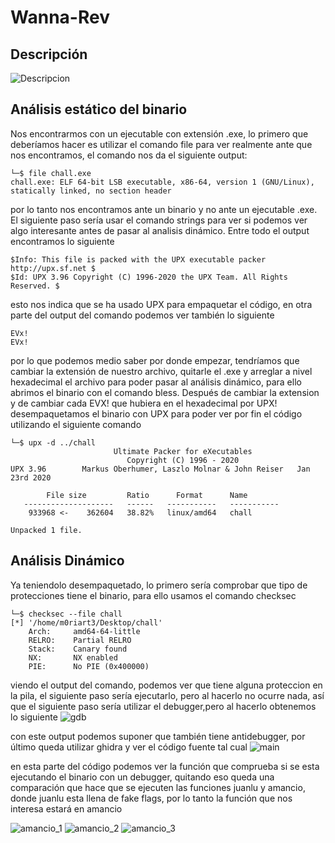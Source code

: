 # Wanna-Rev
## Descripción
![Descripcion](https://github.com/m0riart3/Wanna-Rev/blob/main/Descripcion.PNG)


## Análisis estático del binario

Nos encontrarmos con un ejecutable con extensión .exe, lo primero que deberíamos hacer es utilizar el comando file para ver realmente ante que nos encontramos, el comando nos da el siguiente output:
  ```m0riart3㉿kali)-[~/Desktop]
└─$ file chall.exe 
chall.exe: ELF 64-bit LSB executable, x86-64, version 1 (GNU/Linux), statically linked, no section header
```
por lo tanto nos encontramos ante un binario y no ante un ejecutable .exe. El siguiente paso sería usar el comando strings para ver si podemos ver algo interesante antes de pasar al analisis dinámico. Entre todo el output encontramos lo siguiente
```PROT_EXEC|PROT_WRITE failed.
$Info: This file is packed with the UPX executable packer http://upx.sf.net $
$Id: UPX 3.96 Copyright (C) 1996-2020 the UPX Team. All Rights Reserved. $
```
esto nos indica que se ha usado UPX para empaquetar el código, en otra parte del output del comando podemos ver también lo siguiente
```
EVx!
EVx!
```
por lo que podemos medio saber por donde empezar, tendríamos que cambiar la extensión de nuestro archivo, quitarle el .exe y arreglar a nivel hexadecimal el archivo para poder pasar al análisis dinámico, para ello abrimos el binario con el comando bless. Después de cambiar la extension y de cambiar cada EVX! que hubiera en el hexadecimal por UPX! desempaquetamos el binario con UPX para poder ver por fin el código utilizando el siguiente comando
```(m0riart3㉿kali)-[~/Desktop/upx-3.96-arm64_linux]
└─$ upx -d ../chall
                       Ultimate Packer for eXecutables
                          Copyright (C) 1996 - 2020
UPX 3.96        Markus Oberhumer, Laszlo Molnar & John Reiser   Jan 23rd 2020

        File size         Ratio      Format      Name
   --------------------   ------   -----------   -----------
    933968 <-    362604   38.82%   linux/amd64   chall

Unpacked 1 file.
```
## Análisis Dinámico
Ya teniendolo desempaquetado, lo primero sería comprobar que tipo de protecciones tiene el binario, para ello usamos el comando checksec
```(m0riart3㉿kali)-[~/Desktop]
└─$ checksec --file chall
[*] '/home/m0riart3/Desktop/chall'
    Arch:     amd64-64-little
    RELRO:    Partial RELRO
    Stack:    Canary found
    NX:       NX enabled
    PIE:      No PIE (0x400000)
```
viendo el output del comando, podemos ver que tiene alguna proteccion en la pila, el siguiente paso sería ejecutarlo, pero al hacerlo no ocurre nada, así que el siguiente paso sería utilizar el debugger,pero al hacerlo obtenemos lo siguiente
![gdb](https://github.com/m0riart3/Wanna-Rev/blob/main/gdb.PNG)

con este output podemos suponer que también tiene antidebugger, por último queda utilizar ghidra y ver el código fuente tal cual
![main](https://github.com/m0riart3/Wanna-Rev/blob/main/main.PNG)

en esta parte del código podemos ver la función que comprueba si se esta ejecutando el binario con un debugger, quitando eso queda una comparación que hace que se ejecuten las funciones juanlu y amancio, donde juanlu esta llena de fake flags, por lo tanto la función que nos interesa estará en amancio

![amancio_1](https://github.com/m0riart3/Wanna-Rev/blob/main/amancio_1.PNG)
![amancio_2](https://github.com/m0riart3/Wanna-Rev/blob/main/amancio_2.PNG)
![amancio_3](https://github.com/m0riart3/Wanna-Rev/blob/main/amancio_3.PNG)
